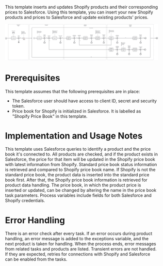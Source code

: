 This template inserts and updates Shopify products and their corresponding prices to Salesforce.
Using this template, you can insert your new Shopify products and prices to Salesforce and update existing products' prices.

![Template](assets/Shopify_to_Salesforce_-_Products_and_prices.svg)

# Prerequisites

This template assumes that the following prerequisites are in place:

- The Salesforce user should have access to client ID, secret and security token.
- Price book for Shopify is initialized in Salesforce. It is labelled as "Shopify Price Book" in this template.

# Implementation and Usage Notes

This template uses Salesforce queries to identify a product and the price book it's connected to. All products are checked, and if the product exists in Salesforce, the price for that item will be updated in the Shopify price book with latest information from Shopify.
Standard price book status information is retrieved and compared to Shopify price book name. If Shopify is not the standard price book, the product data is inserted into the standard price book first. After that, the Shopify price book information is retrieved for product data handling.
The price book, in which the product price is inserted or updated, can be changed by altering the name in the price book task parameters.
Process variables include fields for both Salesforce and Shopify credentials.

# Error Handling

There is an error check after every task. If an error occurs during product handling, an error message is added to the exceptions variable, and the next product is taken for handling. When the process ends, error messages from related tasks and products are listed.
Transient errors are not handled. If they are expected, retries for connections with Shopify and Salesforce can be enabled from the tasks.